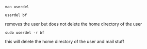 ```
man userdel
```

```
userdel bf
```
removes the user but does not delete the home directory of the user

```
sudo userdel -r bf
```
this will delete the home directory of the user and mail stuff
